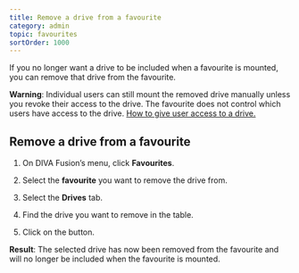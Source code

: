 ```yaml
---
title: Remove a drive from a favourite
category: admin
topic: favourites
sortOrder: 1000
---
```


If you no longer want a drive to be included when a favourite is mounted, you can remove that drive from the favourite.

<p class="tip tip--warning">
  <strong>Warning</strong>:
  Individual users can still mount the removed drive manually unless you revoke their access to the drive.
  The favourite does not control which users have access to the drive.
   <a href="/v4/admin/set-drive-access.html">How to give user access to a drive.</a>
</p>

## Remove a drive from a favourite

1. On DIVA Fusion’s menu, click **Favourites**.

1. Select the **favourite** you want to remove the drive from.

1. Select the **Drives** tab.

1. Find the drive you want to remove in the table.

1. Click on the <i class="fas fa-trash-alt"></i> button.

  
<p class="tip tip--result">
  <strong>Result</strong>:
 The selected drive has now been removed from the favourite and will no longer be included when the favourite is mounted.
</p>